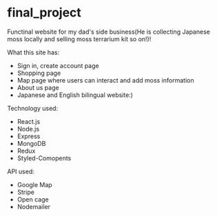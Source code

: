 # final_project

Functinal website for my dad's side business(He is collecting Japanese moss locally and selling moss terrarium kit so on!)!

What this site has:
- Sign in, create account page
- Shopping page
- Map page where users can interact and add moss information
- About us page
- Japanese and English bilingual website:)

Technology used:
- React.js
- Node.js
- Express
- MongoDB
- Redux
- Styled-Comopents

API used:
- Google Map
- Stripe
- Open cage
- Nodemailer
